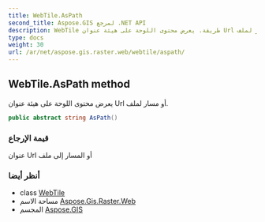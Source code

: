 ```yaml
---
title: WebTile.AsPath
second_title: Aspose.GIS لمرجع .NET API
description: WebTile طريقة. يعرض محتوى اللوحة على هيئة عنوان Url أو مسار لملف.
type: docs
weight: 30
url: /ar/net/aspose.gis.raster.web/webtile/aspath/
---
```

## WebTile.AsPath method

يعرض محتوى اللوحة على هيئة عنوان Url أو مسار لملف.

```csharp
public abstract string AsPath()
```

### قيمة الإرجاع

عنوان Url أو المسار إلى ملف

### أنظر أيضا

* class [WebTile](../)
* مساحة الاسم [Aspose.Gis.Raster.Web](../../webtile/)
* المجسم [Aspose.GIS](../../../)


